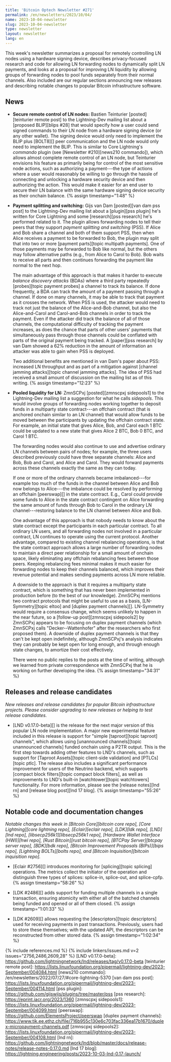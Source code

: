 ```yaml
---
title: 'Bitcoin Optech Newsletter #271'
permalink: /en/newsletters/2023/10/04/
name: 2023-10-04-newsletter
slug: 2023-10-04-newsletter
type: newsletter
layout: newsletter
lang: en
---
```

This week's newsletter summarizes a proposal for remotely controlling LN
nodes using a hardware signing device, describes privacy-focused
research and code for allowing LN forwarding nodes to dynamically split
LN payments, and looks at a proposal for improving LN liquidity by
allowing groups of forwarding nodes to pool funds separately from their
normal channels.  Also included are our regular sections announcing new
releases and describing notable changes to popular Bitcoin
infrastructure software.

## News

- **Secure remote control of LN nodes:** Bastien Teinturier
  [posted][teinturier remote post] to the Lightning-Dev mailing list
  about a [proposed BLIP][blips #28] that would specify how a user could
  send signed commands to their LN node from a hardware signing device
  (or any other wallet).  The signing device would only need to
  implement the BLIP plus [BOLT8][] peer communication and the LN node
  would only need to implement the BLIP.  This is similar to Core
  Lightning's _commando_ plugin (see [Newsletter #210][news210
  commando]), which allows almost complete remote control of an LN node,
  but Teinturier envisions his feature as primarily being for control of
  the most sensitive node actions, such as authorizing a payment---the
  type of actions where a user would reasonably be willing to go through
  the hassle of connecting and unlocking a hardware security device and
  then authorizing the action.  This would make it easier for an end
  user to secure their LN balance with the same hardware signing device
  security as their onchain balance. {% assign timestamp="1:48" %}

- **Payment splitting and switching:** Gijs van Dam [posted][van dam pss
  post] to the Lightning-Dev mailing list about a [plugin][pss plugin] he's
  written for Core Lightning and some [research][pss research] he's
  performed related to it.  The plugin allows forwarding nodes to tell
  their peers that they support _payment splitting and switching_ (PSS).
  If Alice and Bob share a channel and both of them support PSS, then when
  Alice receives a payment to be forwarded to Bob, the plugin may split
  that into two or more [payment parts][topic multipath payments].  One
  of those payments may be forwarded to Bob like normal, but the others
  may follow alternative paths (e.g., from Alice to Carol to Bob).  Bob
  waits to receive all parts and then continues forwarding the payment
  like normal to the next hop.

  The main advantage of this approach is that makes it harder to
  execute _balance discovery attacks_ (BDAs) where a third party
  repeatedly [probes][topic payment probes] a channel to track its
  balance.  If done frequently, a BDA can track the amount of a
  payment passing through a channel.  If done on many channels, it may
  be able to track that payment as it crosses the network.  When PSS
  is used, the attacker would need to track not just the balance of
  the Alice-and-Bob channel, but also the Alice-and-Carol and
  Carol-and-Bob channels in order to track the payment.  Even if the
  attacker did track the balance of all of those channels, the
  computational difficulty of tracking the payment increases, as does
  the chance that parts of other users' payments that simultaneously
  pass through those channels could be conflated with parts of the
  original payment being tracked.  A [paper][pss research] by van Dam
  showed a 62% reduction in the amount of information an attacker was
  able to gain when PSS is deployed.

  Two additional benefits are mentioned in van Dam's paper about PSS:
  increased LN throughput and as part of a mitigation against
  [channel jamming attacks][topic channel jamming attacks]. The idea
  of PSS had received a small amount of discussion on the mailing list
  as of this writing. {% assign timestamp="12:23" %}

- **Pooled liquidity for LN:** ZmnSCPxj [posted][zmnscpxj sidepools1] to
  the Lightning-Dev mailing list a suggestion for what he calls
  _sidepools_.  This would involve groups of forwarding nodes working
  together to deposit funds in a multiparty state contract---an offchain
  contract (that is anchored onchain similar to an LN channel) that
  would allow funds to be moved between the participants by updating the
  offchain contract state.  For example, an initial state that gives
  Alice, Bob, and Carol each 1 BTC could be updated to a new state that
  gives Alice 2 BTC, Bob 0 BTC, and Carol 1 BTC.

  The forwarding nodes would also continue to use and advertise
  ordinary LN channels between pairs of nodes; for example, the three
  users described previously could have three separate channels: Alice
  and Bob, Bob and Carol, and Alice and Carol.  They would forward
  payments across these channels exactly the same as they can today.

  If one or more of the ordinary channels became imbalanced---for
  example too much of the funds in the channel between Alice and Bob
  now belongs to Alice---the imbalance could be resolved by performing
  an offchain [peerswap][] in the state contract.  E.g., Carol could
  provide some funds to Alice in the state contract contingent on
  Alice forwarding the same amount of funds through Bob to Carol in
  the ordinary LN channel---restoring balance to the LN channel
  between Alice and Bob.

  One advantage of this approach is that nobody needs to know about the
  state contract except the participants in each particular contract.
  To all ordinary LN users, and all forwarding nodes not involved in a
  particular contract, LN continues to operate using the current
  protocol.  Another advantage, compared to existing channel
  rebalancing operations, is that the state contract approach allows a
  large number of forwarding nodes to maintain a direct peer
  relationship for a small amount of onchain space, likely eliminating
  any offchain rebalancing fees between those peers.  Keeping
  rebalancing fees minimal makes it much easier for forwarding nodes
  to keep their channels balanced, which improves their revenue
  potential and makes sending payments across LN more reliable.

  A downside to the approach is that it requires a multiparty state
  contract, which is something that has never been implemented in
  production before (to the best of our knowledge).  ZmnSCPxj mentions
  two contract protocols that might be useful to use as a basis,
  [LN-Symmetry][topic eltoo] and [duplex payment channels][].
  LN-Symmetry would require a consensus change, which seems unlikely
  to happen in the near future, so a [follow-up post][zmnscpxj
  sidepools2] by ZmnSCPxj appears to be focusing on duplex payment
  channels (which ZmnSCPxj calls "Decker--Wattenhofer" after the
  researchers who first proposed them).  A downside of duplex payment
  channels is that they can't be kept open indefinitely, although
  ZmnSCPxj's analysis indicates they can probably be kept open for
  long enough, and through enough state changes, to amortize their
  cost effectively.

  There were no public replies to the posts at the time of writing,
  although we learned from private correspondence with ZmnSCPxj that
  he is working on further developing the idea. {% assign timestamp="34:31" %}

## Releases and release candidates

*New releases and release candidates for popular Bitcoin infrastructure
projects.  Please consider upgrading to new releases or helping to test
release candidates.*

- [LND v0.17.0-beta][] is the release for the next major version of this
  popular LN node implementation.  A major new experimental feature
  included in this release is support for "simple [taproot][topic
  taproot] channels", which allows using [unannounced channels][topic
  unannounced channels] funded onchain using a P2TR output.  This is the
  first step towards adding other features to LND's channels, such as
  support for [Taproot Assets][topic client-side validation] and
  [PTLCs][topic ptlc].  The release also includes a significant
  performance improvement for users of the Neutrino backend, which
  supports [compact block filters][topic compact block filters], as well
  as improvements to LND's built-in [watchtower][topic watchtowers]
  functionality.  For more information, please see the [release
  notes][lnd rn] and [release blog post][lnd 17 blog]. {% assign timestamp="55:26" %}

## Notable code and documentation changes

*Notable changes this week in [Bitcoin Core][bitcoin core repo], [Core
Lightning][core lightning repo], [Eclair][eclair repo], [LDK][ldk repo],
[LND][lnd repo], [libsecp256k1][libsecp256k1 repo], [Hardware Wallet
Interface (HWI)][hwi repo], [Rust Bitcoin][rust bitcoin repo], [BTCPay
Server][btcpay server repo], [BDK][bdk repo], [Bitcoin Improvement
Proposals (BIPs)][bips repo], [Lightning BOLTs][bolts repo], and
[Bitcoin Inquisition][bitcoin inquisition repo].*

- [Eclair #2756][] introduces monitoring for [splicing][topic splicing] operations. The metrics
  collect the initiator of the operation and distinguish three types of splices:
  splice-in, splice-out, and splice-cpfp. {% assign timestamp="58:26" %}

- [LDK #2486][] adds support for funding multiple channels in a single
  transaction, ensuring atomicity with either all of the batched channels being funded
  and opened or all of them closed. {% assign timestamp="1:01:33" %}

- [LDK #2609][] allows requesting the [descriptors][topic descriptors]
  used for receiving payments in past transactions.  Previously, users
  had to store these themselves; with the updated API, the descriptors
  can be reconstructed from other stored data. {% assign timestamp="1:02:34" %}

{% include references.md %}
{% include linkers/issues.md v=2 issues="2756,2486,2609,28" %}
[LND v0.17.0-beta]: https://github.com/lightningnetwork/lnd/releases/tag/v0.17.0-beta
[teinturier remote post]: https://lists.linuxfoundation.org/pipermail/lightning-dev/2023-September/004084.html
[news210 commando]: /en/newsletters/2022/07/27/#core-lightning-5370
[van dam pss post]: https://lists.linuxfoundation.org/pipermail/lightning-dev/2023-September/004114.html
[pss plugin]: https://github.com/gijswijs/plugins/tree/master/pss
[pss research]: https://eprint.iacr.org/2023/1360
[zmnscpxj sidepools1]: https://lists.linuxfoundation.org/pipermail/lightning-dev/2023-September/004099.html
[peerswap]: https://github.com/ElementsProject/peerswap
[duplex payment channels]: https://www.tik.ee.ethz.ch/file/716b955c130e6c703fac336ea17b1670/duplex-micropayment-channels.pdf
[zmnscpxj sidepools2]: https://lists.linuxfoundation.org/pipermail/lightning-dev/2023-September/004108.html
[lnd rn]: https://github.com/lightningnetwork/lnd/blob/master/docs/release-notes/release-notes-0.17.0.md
[lnd 17 blog]: https://lightning.engineering/posts/2023-10-03-lnd-0.17-launch/
